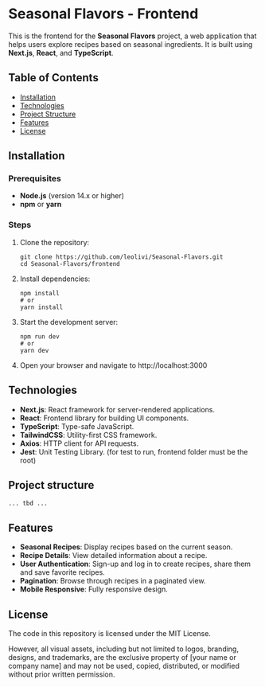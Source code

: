 # Seasonal Flavors - Frontend

This is the frontend for the **Seasonal Flavors** project, a web application that helps users explore recipes based on seasonal ingredients. It is built using **Next.js**, **React**, and **TypeScript**.

## Table of Contents

- [Installation](#installation)
- [Technologies](#technologies)
- [Project Structure](#project-structure)
- [Features](#features)
- [License](#license)

## Installation

### Prerequisites

- **Node.js** (version 14.x or higher)
- **npm** or **yarn**

### Steps

1. Clone the repository:

   ```
   git clone https://github.com/leolivi/Seasonal-Flavors.git
   cd Seasonal-Flavors/frontend
   ```

2. Install dependencies:
   ```
   npm install
   # or
   yarn install
   ```
3. Start the development server:

   ```
   npm run dev
   # or
   yarn dev
   ```

4. Open your browser and navigate to http://localhost:3000

## Technologies

- **Next.js**: React framework for server-rendered applications.
- **React**: Frontend library for building UI components.
- **TypeScript**: Type-safe JavaScript.
- **TailwindCSS**: Utility-first CSS framework.
- **Axios**: HTTP client for API requests.
- **Jest**: Unit Testing Library. (for test to run, frontend folder must be the root)

## Project structure

```
... tbd ...
```

## Features

- **Seasonal Recipes**: Display recipes based on the current season.
- **Recipe Details**: View detailed information about a recipe.
- **User Authentication**: Sign-up and log in to create recipes, share them and save favorite recipes.
- **Pagination**: Browse through recipes in a paginated view.
- **Mobile Responsive**: Fully responsive design.

## License

The code in this repository is licensed under the MIT License.

However, all visual assets, including but not limited to logos, branding, designs, and trademarks,
are the exclusive property of [your name or company name] and may not be used, copied, distributed,
or modified without prior written permission.
